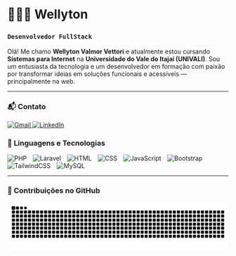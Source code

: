 # 👨🏻‍💻 Wellyton

### `Desenvolvedor FullStack`

Olá! Me chamo **Wellyton Valmor Vettori** e atualmente estou cursando **Sistemas para Internet** na **Universidade do Vale do Itajaí (UNIVALI)**. Sou um entusiasta da tecnologia e um desenvolvedor em formação com paixão por transformar ideias em soluções funcionais e acessíveis — principalmente na web.

---

### 📬 Contato

<p align="left">
  <a href="mailto:wellytonvettori@gmail.com" target="_blank">
    <img 
      alt="Gmail" 
      title="Entre em contato via e-mail" 
      src="https://custom-icon-badges.demolab.com/badge/-Gmail-red?style=for-the-badge&logo=gmail&logoColor=white"
    />
  </a>
  <a href="https://www.linkedin.com/in/wellyton-vettori-210469234/" target="_blank">
    <img 
      alt="LinkedIn" 
      title="Meu perfil no LinkedIn" 
      src="https://custom-icon-badges.demolab.com/badge/-LinkedIn-0077B5?style=for-the-badge&logo=linkedin&logoColor=white"
    />
  </a>
</p>


### 🧠 Linguagens e Tecnologias

<p align="left">
  <img src="https://cdn.jsdelivr.net/gh/devicons/devicon@latest/icons/php/php-original.svg" alt="PHP" title="PHP" width="40" style="margin-right: 10px;" />
  <img src="https://cdn.jsdelivr.net/gh/devicons/devicon@latest/icons/laravel/laravel-original.svg" alt="Laravel" title="Laravel" width="40" style="margin-right: 10px;" />
  <img src="https://cdn.jsdelivr.net/gh/devicons/devicon@latest/icons/html5/html5-original.svg" alt="HTML" title="HTML" width="40" style="margin-right: 10px;" />
  <img src="https://cdn.jsdelivr.net/gh/devicons/devicon@latest/icons/css3/css3-original.svg" alt="CSS" title="CSS" width="40" style="margin-right: 10px;" />
  <img src="https://cdn.jsdelivr.net/gh/devicons/devicon@latest/icons/javascript/javascript-original.svg" alt="JavaScript" title="JavaScript" width="40" style="margin-right: 10px;" />
  <img src="https://cdn.jsdelivr.net/gh/devicons/devicon@latest/icons/bootstrap/bootstrap-original.svg" alt="Bootstrap" title="Bootstrap" width="40" style="margin-right: 10px;" />
  <img src="https://cdn.jsdelivr.net/gh/devicons/devicon@latest/icons/tailwindcss/tailwindcss-original.svg" alt="TailwindCSS" title="TailwindCSS" width="40" style="margin-right: 10px;" />
  <img src="https://cdn.jsdelivr.net/gh/devicons/devicon@latest/icons/mysql/mysql-original.svg" alt="MySQL" title="MySQL" width="40" style="margin-right: 10px;" />
</p>

---

### 🐍 Contribuições no GitHub

<p align="center">
  <img 
    src="https://raw.githubusercontent.com/wellyton05/wellyton05/output/github-contribution-grid-snake-dark.svg?palette=github-dark" 
    alt="github contribution grid snake animation"
  />
</p>

